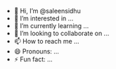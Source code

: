 - 👋 Hi, I’m @saleensidhu
- 👀 I’m interested in ...
- 🌱 I’m currently learning ...
- 💞️ I’m looking to collaborate on ...
- 📫 How to reach me ...
- 😄 Pronouns: ...
- ⚡ Fun fact: ...

<!---
saleensidhu/saleensidhu is a ✨ special ✨ repository because its `README.md` (this file) appears on your GitHub profile.
You can click the Preview link to take a look at your changes.
--->
